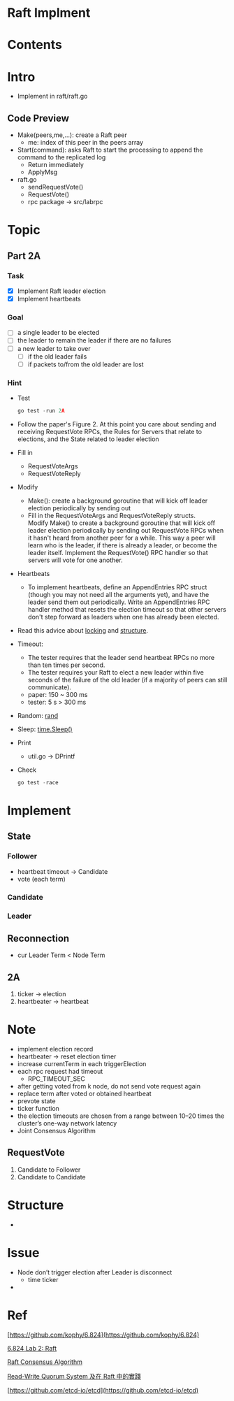 # Raft Implment

# C**ontents**

# Intro

- Implement in raft/raft.go

## Code Preview

- Make(peers,me,…): create a Raft peer
    - me: index of this peer in the peers array
- Start(command): asks Raft to start the processing to append the command to the replicated log
    - Return immediately
    - ApplyMsg
- raft.go
    - sendRequestVote()
    - RequestVote()
    - rpc package → src/labrpc

# Topic

## **Part 2A**

### Task

- [x]  Implement Raft leader election
- [x]  Implement heartbeats

### Goal

- [ ]  a single leader to be elected
- [ ]  the leader to remain the leader if there are no failures
- [ ]  a new leader to take over
    - [ ]  if the old leader fails
    - [ ]  if packets to/from the old leader are lost

### Hint

- Test
    
    ```jsx
    go test -run 2A
    ```
    
- Follow the paper's Figure 2. At this point you care about sending and receiving RequestVote RPCs, the Rules for Servers that relate to elections, and the State related to leader election
- Fill in
    - RequestVoteArgs
    - RequestVoteReply
- Modify
    - Make(): create a background goroutine that will kick off leader election periodically by sending out
    - Fill in the RequestVoteArgs and RequestVoteReply structs. Modify Make() to create a background goroutine that will kick off leader election periodically by sending out RequestVote RPCs when it hasn't heard from another peer for a while. This way a peer will learn who is the leader, if there is already a leader, or become the leader itself. Implement the RequestVote() RPC handler so that servers will vote for one another.
- Heartbeats
    - To implement heartbeats, define an AppendEntries RPC struct (though you may not need all the arguments yet), and have the leader send them out periodically. Write an AppendEntries RPC handler method that resets the election timeout so that other servers don't step forward as leaders when one has already been elected.
- Read this advice about [locking](http://nil.csail.mit.edu/6.824/2020/labs/raft-locking.txt) and [structure](http://nil.csail.mit.edu/6.824/2020/labs/raft-structure.txt).
- Timeout:
    - The tester requires that the leader send heartbeat RPCs no more than ten times per second.
    - The tester requires your Raft to elect a new leader within five seconds of the failure of the old leader (if a majority of peers can still communicate).
    - paper: 150 ~ 300 ms
    - tester: 5 s > 300 ms
- Random: [rand](https://golang.org/pkg/math/rand/)
- Sleep: [time.Sleep()](https://golang.org/pkg/time/#Sleep)
- Print
    - util.go → DPrintf
- Check
    
    ```jsx
    go test -race
    ```
    

# Implement

## State

### Follower

- heartbeat timeout → Candidate
- vote (each term)

### Candidate

### Leader

## Reconnection

- cur Leader Term < Node Term

## 2A

1. ticker → election
2. heartbeater → heartbeat

# Note

- implement election record
- heartbeater → reset election timer
- increase currentTerm in each triggerElection
- each rpc request had timeout
    - RPC_TIMEOUT_SEC
- after getting voted from k node, do not send vote request again
- replace term after voted or obtained heartbeat
- prevote state
- ticker function
- the election timeouts are chosen from a range between 10–20 times the cluster’s one-way network latency
- Joint Consensus Algorithm

## RequestVote

1. Candidate to Follower
2. Candidate to Candidate

# Structure

- 

# Issue

- Node don’t trigger election after Leader is disconnect
    - time ticker
- 

# Ref

[https://github.com/kophy/6.824](https://github.com/kophy/6.824)

[6.824 Lab 2: Raft](http://nil.csail.mit.edu/6.824/2020/labs/lab-raft.html)

[Raft Consensus Algorithm](https://raft.github.io/)

[](http://wcl.cs.rpi.edu/pilots/library/papers/consensus/RAFTOngaroPhD.pdf)

[Read-Write Quorum System 及在 Raft 中的實踐](https://www.readfog.com/a/1672444744733659136)

[https://github.com/etcd-io/etcd](https://github.com/etcd-io/etcd)